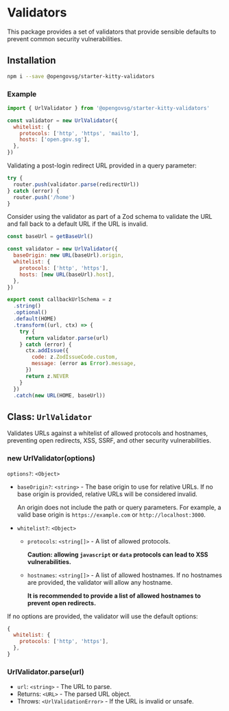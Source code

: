 # Validators

This package provides a set of validators that provide sensible defaults to prevent common security vulnerabilities.

## Installation

```bash
npm i --save @opengovsg/starter-kitty-validators
```

### Example

```javascript
import { UrlValidator } from '@opengovsg/starter-kitty-validators'

const validator = new UrlValidator({
  whitelist: {
    protocols: ['http', 'https', 'mailto'],
    hosts: ['open.gov.sg'],
  },
})
```

Validating a post-login redirect URL provided in a query parameter:

```javascript
try {
  router.push(validator.parse(redirectUrl))
} catch (error) {
  router.push('/home')
}
```

Consider using the validator as part of a Zod schema to validate the URL and fall back to a default URL if the URL is invalid.

```javascript
const baseUrl = getBaseUrl()

const validator = new UrlValidator({
  baseOrigin: new URL(baseUrl).origin,
  whitelist: {
    protocols: ['http', 'https'],
    hosts: [new URL(baseUrl).host],
  },
})

export const callbackUrlSchema = z
  .string()
  .optional()
  .default(HOME)
  .transform((url, ctx) => {
    try {
      return validator.parse(url)
    } catch (error) {
      ctx.addIssue({
        code: z.ZodIssueCode.custom,
        message: (error as Error).message,
      })
      return z.NEVER
    }
  })
  .catch(new URL(HOME, baseUrl))
```

## Class: `UrlValidator`

Validates URLs against a whitelist of allowed protocols and hostnames, preventing open redirects, XSS, SSRF, and other security vulnerabilities.

### new UrlValidator(options)

`options?`: `<Object>`

- `baseOrigin?`: `<string>` - The base origin to use for relative URLs. If no base origin is provided, relative URLs will be considered invalid.

  An origin does not include the path or query parameters. For example, a valid base origin is `https://example.com` or `http://localhost:3000`.
  
- `whitelist?`: `<Object>`
  - `protocols`: `<string[]>` - A list of allowed protocols.
  
    **Caution: allowing `javascript` or `data` protocols can lead to XSS vulnerabilities.**
  - `hostnames`: `<string[]>` - A list of allowed hostnames. If no hostnames are provided, the validator will allow any hostname.
  
    **It is recommended to provide a list of allowed hostnames to prevent open redirects.**

If no options are provided, the validator will use the default options:

```javascript
{
  whitelist: {
    protocols: ['http', 'https'],
  },
}
```

### UrlValidator.parse(url)

- `url`: `<string>` - The URL to parse.
- Returns: `<URL>` - The parsed URL object.
- Throws: `<UrlValidationError>` - If the URL is invalid or unsafe.
